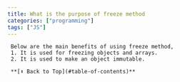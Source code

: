 ```yaml
---
title: What is the purpose of freeze method 
categories: ["programming"] 
tags: ["JS"]
---
```

     Below are the main benefits of using freeze method,
     1. It is used for freezing objects and arrays.
     2. It is used to make an object immutable.

     **[⬆ Back to Top](#table-of-contents)**

